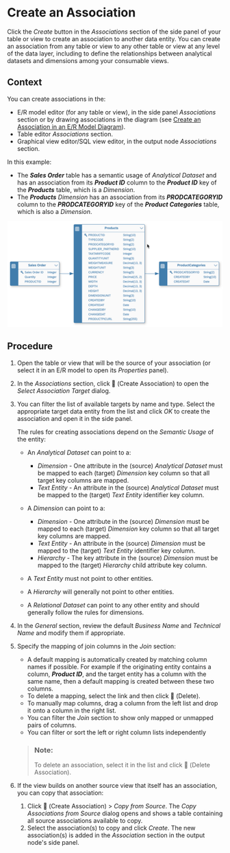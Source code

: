 <!-- loio66c6998af9974dac8f54a46515777560 -->

<link rel="stylesheet" type="text/css" href="css/sap-icons.css"/>

# Create an Association

Click the *Create* button in the *Associations* section of the side panel of your table or view to create an association to another data entity. You can create an association from any table or view to any other table or view at any level of the data layer, including to define the relationships between analytical datasets and dimensions among your consumable views.



## Context

You can create associations in the:

-   E/R model editor \(for any table or view\), in the side panel *Associations* section or by drawing associations in the diagram \(see [Create an Association in an E/R Model Diagram](create-an-association-in-an-e-r-model-diagram-82e6869.md)\).
-   Table editor *Associations* section.
-   Graphical view editor/SQL view editor, in the output node *Associations* section.

In this example:

-   The ***Sales Order*** table has a semantic usage of *Analytical Dataset* and has an association from its ***Product ID*** column to the ***Product ID*** key of the ***Products*** table, which is a *Dimension*.
-   The ***Products*** *Dimension* has an association from its ***PRODCATEGORYID*** column to the ***PRODCATEGORYID*** key of the ***Product Categories*** table, which is also a *Dimension*.

![](images/Associations_Example_7966865.png)



<a name="loio66c6998af9974dac8f54a46515777560__steps_lz1_1cx_n4b"/>

## Procedure

1.  Open the table or view that will be the source of your association \(or select it in an E/R model to open its *Properties* panel\).

2.  In the *Associations* section, click <span class="FPA-icons"></span> \(Create Association\) to open the *Select Association Target* dialog.

3.  You can filter the list of available targets by name and type. Select the appropriate target data entity from the list and click *OK* to create the association and open it in the side panel.

    The rules for creating associations depend on the *Semantic Usage* of the entity:

    -   An *Analytical Dataset* can point to a:

        -   *Dimension* - One attribute in the \(source\) *Analytical Dataset* must be mapped to each \(target\) *Dimension* key column so that all target key columns are mapped.
        -   *Text Entity* - An attribute in the \(source\) *Analytical Dataset* must be mapped to the \(target\) *Text Entity* identifier key column.

    -   A *Dimension* can point to a:

        -   *Dimension* - One attribute in the \(source\) *Dimension* must be mapped to each \(target\) *Dimension* key column so that all target key columns are mapped.
        -   *Text Entity* - An attribute in the \(source\) *Dimension* must be mapped to the \(target\) *Text Entity* identifier key column.
        -   *Hierarchy* - The key attribute in the \(source\) *Dimension* must be mapped to the \(target\) *Hierarchy* child attribute key column.

    -   A *Text Entity* must not point to other entities.

    -   A *Hierarchy* will generally not point to other entities.

    -   A *Relational Dataset* can point to any other entity and should generally follow the rules for dimensions.


4.  In the *General* section, review the default *Business Name* and *Technical Name* and modify them if appropriate.

5.  Specify the mapping of join columns in the *Join* section:

    -   A default mapping is automatically created by matching column names if possible. For example if the originating entity contains a column, ***Product ID***, and the target entity has a column with the same name, then a default mapping is created between these two columns.
    -   To delete a mapping, select the link and then click <span class="FPA-icons"></span> \(Delete\).
    -   To manually map columns, drag a column from the left list and drop it onto a column in the right list.
    -   You can filter the *Join* section to show only mapped or unmapped pairs of columns.
    -   You can filter or sort the left or right column lists independently

    > ### Note:  
    > To delete an association, select it in the list and click <span class="FPA-icons"></span> \(Delete Association\).

6.  If the view builds on another source view that itself has an association, you can copy that association:

    1.  Click <span class="FPA-icons"></span> \(Create Association\) \> *Copy from Source*. The *Copy Associations from Source* dialog opens and shows a table containing all source associations available to copy.
    2.  Select the association\(s\) to copy and click *Create*. The new association\(s\) is added in the *Association* section in the output node's side panel.


